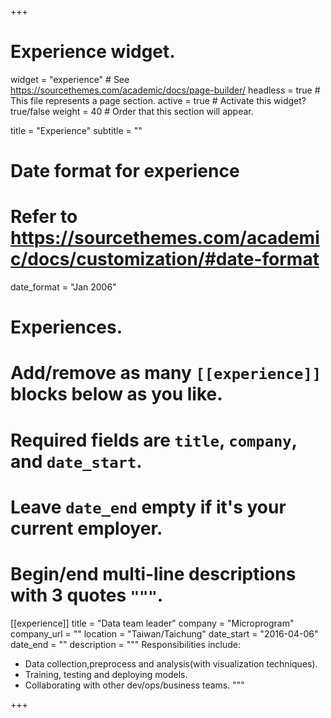 +++
# Experience widget.
widget = "experience"  # See https://sourcethemes.com/academic/docs/page-builder/
headless = true  # This file represents a page section.
active = true  # Activate this widget? true/false
weight = 40  # Order that this section will appear.

title = "Experience"
subtitle = ""

# Date format for experience
#   Refer to https://sourcethemes.com/academic/docs/customization/#date-format
date_format = "Jan 2006"

# Experiences.
#   Add/remove as many `[[experience]]` blocks below as you like.
#   Required fields are `title`, `company`, and `date_start`.
#   Leave `date_end` empty if it's your current employer.
#   Begin/end multi-line descriptions with 3 quotes `"""`.
[[experience]]
  title = "Data team leader"
  company = "Microprogram"
  company_url = ""
  location = "Taiwan/Taichung"
  date_start = "2016-04-06"
  date_end = ""
  description = """
  Responsibilities include:
  
  * Data collection,preprocess and analysis(with visualization techniques).
  * Training, testing and deploying models. 
  * Collaborating with other dev/ops/business teams.
  """

+++
